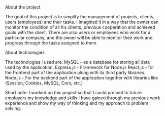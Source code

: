 About the project

The goal of this project is to simplify the management of projects, clients, users (employees) and their tasks. I imagined it in a way that the owner can monitor the condition of all his clients, previous cooperation and achieved goals with the client.
There are also users or employees who work for a particular company, and the owner will be able to monitor their work and progress through the tasks assigned to them.

About technologies

The technologies I used are:
MySQL - as a database for storing all data used by the application.
Express.js - Framework for Node.js
React.js - for the frontend part of the application along with its third party libraries.
Node.js - For the backend part of the application together with libraries like (Session, Cookies, MySQL, Cors, etc.)

Short note:
I worked on this project so that I could present to future employers my knowledge and skills I have gained through my previous work experience and show my way of thinking and my approach to problem solving.
